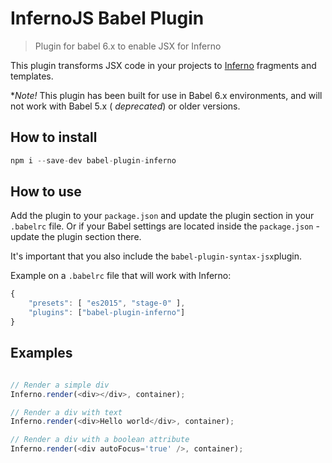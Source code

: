 # InfernoJS Babel Plugin

> Plugin for babel 6.x to enable JSX for Inferno

This plugin transforms JSX code in your projects to [Inferno](https://github.com/trueadm/inferno) fragments and templates. 

**Note!* This plugin has been built for use in Babel 6.x environments, and will not work with Babel 5.x ( *deprecated*) or older versions.

## How to install

```js
npm i --save-dev babel-plugin-inferno

```

## How to use

Add the plugin to your `package.json` and update the plugin section in your `.babelrc` file. Or if your Babel settings are located inside the `package.json` - update the plugin section there.

It's important that you also include the `babel-plugin-syntax-jsx`plugin.

Example on a `.babelrc` file that will work with Inferno:


```js
{   
    "presets": [ "es2015", "stage-0" ],
    "plugins": ["babel-plugin-inferno"]
}
```

## Examples    

```js

// Render a simple div
Inferno.render(<div></div>, container); 

// Render a div with text
Inferno.render(<div>Hello world</div>, container); 

// Render a div with a boolean attribute
Inferno.render(<div autoFocus='true' />, container);

```
